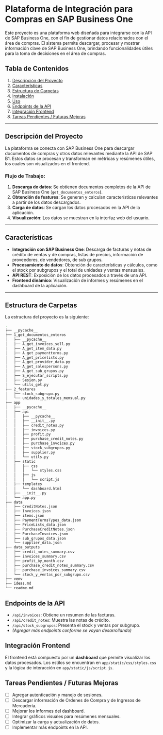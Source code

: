 # Plataforma de Integración para Compras en SAP Business One

Este proyecto es una plataforma web diseñada para integrarse con la API de SAP Business One, con el fin de gestionar datos relacionados con el área de compras. El sistema permite descargar, procesar y mostrar información clave de SAP Business One, brindando funcionalidades útiles para la toma de decisiones en el área de compras.

## Tabla de Contenidos
1. [Descripción del Proyecto](#descripción-del-proyecto)
2. [Características](#características)
3. [Estructura de Carpetas](#estructura-de-carpetas)
4. [Instalación](#instalación)
5. [Uso](#uso)
6. [Endpoints de la API](#endpoints-de-la-api)
7. [Integración Frontend](#integración-frontend)
8. [Tareas Pendientes / Futuras Mejoras](#tareas-pendientes--futuras-mejoras)

---

## Descripción del Proyecto

La plataforma se conecta con SAP Business One para descargar documentos de compras y otros datos relevantes mediante la API de SAP B1. Estos datos se procesan y transforman en métricas y resúmenes útiles, los cuales son visualizados en el frontend.

### Flujo de Trabajo:
1. **Descarga de datos**: Se obtienen documentos completos de la API de SAP Business One (`get_documentos_enteros`).
2. **Obtención de features**: Se generan y calculan características relevantes a partir de los datos descargados.
3. **Carga de datos**: Se cargan los datos procesados en la API de la aplicación.
4. **Visualización**: Los datos se muestran en la interfaz web del usuario.

---

## Características

- **Integración con SAP Business One**: Descarga de facturas y notas de crédito de ventas y de compras, listas de precios, información de proveedores, de vendedores, de sub grupos.
- **Procesamiento de datos**: Obtención de características y cálculos, como el stock por subgrupos y el total de unidades y ventas mensuales.
- **API REST**: Exposición de los datos procesados a través de una API.
- **Frontend dinámico**: Visualización de informes y resúmenes en el dashboard de la aplicación.

---

## Estructura de Carpetas

La estructura del proyecto es la siguiente:

```bash
.
├── __pycache__
├── 1_get_documentos_enteros
│   ├── __pycache__
│   ├── A_get_invoices_sell.py
│   ├── A_get_item_data.py
│   ├── A_get_paymentterms.py
│   ├── A_get_pricelists.py
│   ├── A_get_provider_data.py
│   ├── A_get_salespersons.py
│   ├── A_get_sub_grupos.py
│   ├── S_ejecutar_scripts.py
│   ├── Sesion.py
│   └── utils_get.py
├── 2_features
│   ├── stock_subgrupo.py
│   └── unidades_y_totales_mensual.py
├── app
│   ├── __pycache__
│   ├── api
│   │   ├── __pycache__
│   │   ├── __init__.py
│   │   ├── credit_notes.py
│   │   ├── invoices.py
│   │   ├── profit.py
│   │   ├── purchase_credit_notes.py
│   │   ├── purchase_invoices.py
│   │   ├── stock_subgrupos.py
│   │   ├── supplier.py
│   │   └── utils.py
│   ├── static
│   │   ├── css
│   │   │   └── styles.css
│   │   ├── js
│   │   │   └── script.js
│   ├── templates
│   │   └── dashboard.html
│   ├── __init__.py
│   └── app.py
├── data
│   ├── CreditNotes.json
│   ├── Invoices.json
│   ├── items.json
│   ├── PaymentTermsTypes_data.json
│   ├── PriceLists_data.json
│   ├── PurchaseCreditNotes.json
│   ├── PurchaseInvoices.json
│   ├── sub_grupos_data.json
│   └── supplier_data.json
├── data_outputs
│   ├── credit_notes_summary.csv
│   ├── invoices_summary.csv
│   ├── profit_by_month.csv
│   ├── purchase_credit_notes_summary.csv
│   ├── purchase_invoices_summary.csv
│   └── stock_y_ventas_por_subgrupo.csv
├── venv
├── ideas.md
└── readme.md
```

## Endpoints de la API

- `/api/invoices`: Obtiene un resumen de las facturas.
- `/api/credit_notes`: Muestra las notas de crédito.
- `/api/stock_subgrupos`: Presenta el stock y ventas por subgrupo.
- _(Agregar más endpoints conforme se vayan desarrollando)_

## Integración Frontend

El frontend está compuesto por un **dashboard** que permite visualizar los datos procesados. Los estilos se encuentran en `app/static/css/styles.css` y la lógica de interacción en `app/static/js/script.js`.

## Tareas Pendientes / Futuras Mejoras

- [ ] Agregar autenticación y manejo de sesiones.
- [ ] Descargar información de Ordenes de Compra y de Ingresos de Mercadería.
- [ ] Mejorar los informes del dashboard.
- [ ] Integrar gráficos visuales para resúmenes mensuales.
- [ ] Optimizar la carga y actualización de datos.
- [ ] Implementar más endpoints en la API.
